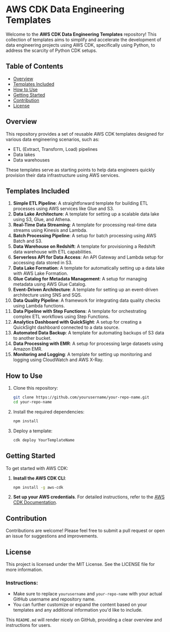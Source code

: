 # AWS CDK Data Engineering Templates

Welcome to the **AWS CDK Data Engineering Templates** repository! This collection of templates aims to simplify and accelerate the development of data engineering projects using AWS CDK, specifically using Python, to address the scarcity of Python CDK setups.

## Table of Contents
- [Overview](#overview)
- [Templates Included](#templates-included)
- [How to Use](#how-to-use)
- [Getting Started](#getting-started)
- [Contribution](#contribution)
- [License](#license)

## Overview
This repository provides a set of reusable AWS CDK templates designed for various data engineering scenarios, such as:
- ETL (Extract, Transform, Load) pipelines
- Data lakes
- Data warehouses

These templates serve as starting points to help data engineers quickly provision their data infrastructure using AWS services.

## Templates Included
1. **Simple ETL Pipeline**: A straightforward template for building ETL processes using AWS services like Glue and S3.
2. **Data Lake Architecture**: A template for setting up a scalable data lake using S3, Glue, and Athena.
3. **Real-Time Data Streaming**: A template for processing real-time data streams using Kinesis and Lambda.
4. **Batch Processing Pipeline**: A setup for batch processing using AWS Batch and S3.
5. **Data Warehouse on Redshift**: A template for provisioning a Redshift data warehouse with ETL capabilities.
6. **Serverless API for Data Access**: An API Gateway and Lambda setup for accessing data stored in S3.
7. **Data Lake Formation**: A template for automatically setting up a data lake with AWS Lake Formation.
8. **Glue Catalog for Metadata Management**: A setup for managing metadata using AWS Glue Catalog.
9. **Event-Driven Architecture**: A template for setting up an event-driven architecture using SNS and SQS.
10. **Data Quality Pipeline**: A framework for integrating data quality checks using Lambda functions.
11. **Data Pipeline with Step Functions**: A template for orchestrating complex ETL workflows using Step Functions.
12. **Analytics Dashboard with QuickSight**: A setup for creating a QuickSight dashboard connected to a data source.
13. **Automated Data Backup**: A template for automating backups of S3 data to another bucket.
14. **Data Processing with EMR**: A setup for processing large datasets using Amazon EMR.
15. **Monitoring and Logging**: A template for setting up monitoring and logging using CloudWatch and AWS X-Ray.

## How to Use
1. Clone this repository:
    ```bash
    git clone https://github.com/yourusername/your-repo-name.git
    cd your-repo-name
    ```
2. Install the required dependencies:
    ```bash
    npm install
    ```
3. Deploy a template:
    ```bash
    cdk deploy YourTemplateName
    ```

## Getting Started

To get started with AWS CDK:

1. **Install the AWS CDK CLI**:
    ```bash
    npm install -g aws-cdk
    ```
2. **Set up your AWS credentials**. For detailed instructions, refer to the [AWS CDK Documentation](https://docs.aws.amazon.com/cdk/latest/guide/work-with-cdk-typescript.html#getting-started).

## Contribution

Contributions are welcome! Please feel free to submit a pull request or open an issue for suggestions and improvements.

## License

This project is licensed under the MIT License. See the LICENSE file for more information.

### Instructions:
- Make sure to replace `yourusername` and `your-repo-name` with your actual GitHub username and repository name.
- You can further customize or expand the content based on your templates and any additional information you'd like to include.

This `README.md` will render nicely on GitHub, providing a clear overview and instructions for users.

